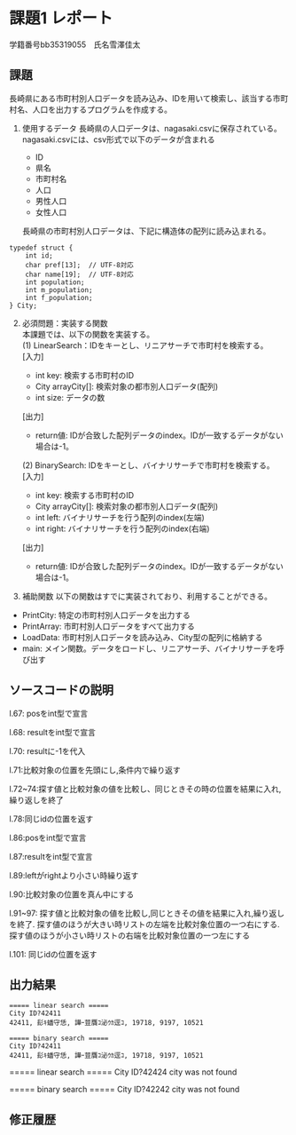 # 課題1 レポート
学籍番号bb35319055　氏名雪澤佳太


## 課題
長崎県にある市町村別人口データを読み込み、IDを用いて検索し、該当する市町村名、人口を出力するプログラムを作成する。

1. 使用するデータ
長崎県の人口データは、nagasaki.csvに保存されている。
nagasaki.csvには、csv形式で以下のデータが含まれる
    - ID
    - 県名
    - 市町村名
    - 人口
    - 男性人口
    - 女性人口

    長崎県の市町村別人口データは、下記に構造体の配列に読み込まれる。

```C: 市町村別データ構造体
typedef struct {  
    int id;  
    char pref[13];  // UTF-8対応  
    char name[19];  // UTF-8対応  
    int population;  
    int m_population;  
    int f_population;  
} City;  
```



2. 必須問題：実装する関数  
本課題では、以下の関数を実装する。  
   (1) LinearSearch：IDをキーとし、リニアサーチで市町村を検索する。  
    [入力]
    - int key: 検索する市町村のID
    - City arrayCity[]: 検索対象の都市別人口データ(配列)
    - int size: データの数  

    [出力]  
    - return値: IDが合致した配列データのindex。IDが一致するデータがない場合は-1。

    (2) BinarySearch: IDをキーとし、バイナリサーチで市町村を検索する。  
    [入力]
    - int key: 検索する市町村のID
    - City arrayCity[]: 検索対象の都市別人口データ(配列)
    - int left: バイナリサーチを行う配列のindex(左端)
    - int right: バイナリサーチを行う配列のindex(右端)  

    [出力]  
    - return値: IDが合致した配列データのindex。IDが一致するデータがない場合は-1。


3. 補助関数
以下の関数はすでに実装されており、利用することができる。  
- PrintCity: 特定の市町村別人口データを出力する  
- PrintArray: 市町村別人口データをすべて出力する  
- LoadData: 市町村別人口データを読み込み、City型の配列に格納する  
- main: メイン関数。データをロードし、リニアサーチ、バイナリサーチを呼び出す  


## ソースコードの説明

l.67: posをint型で宣言

l.68: resultをint型で宣言

l.70: resultに-1を代入

l.71:比較対象の位置を先頭にし,条件内で繰り返す

l.72~74:探す値と比較対象の値を比較し、同じときその時の位置を結果に入れ,繰り返しを終了

l.78:同じidの位置を返す

l.86:posをint型で宣言

l.87:resultをint型で宣言

l.89:leftがrightより小さい時繰り返す

l.90:比較対象の位置を真ん中にする

l.91~97: 探す値と比較対象の値を比較し,同じときその値を結果に入れ,繰り返しを終了.
探す値のほうが大きい時リストの左端を比較対象位置の一つ右にする.
探す値のほうが小さい時リストの右端を比較対象位置の一つ左にする

l.101: 同じidの位置を返す

## 出力結果

```
===== linear search =====
City ID?42411
42411, 髟ｷ蟠守恁, 譁ｰ荳贋ｺ泌ｳｶ逕ｺ, 19718, 9197, 10521

===== binary search =====
City ID?42411
42411, 髟ｷ蟠守恁, 譁ｰ荳贋ｺ泌ｳｶ逕ｺ, 19718, 9197, 10521

```
===== linear search =====
City ID?42424
city was not found

===== binary search =====
City ID?42242
city was not found

## 修正履歴

